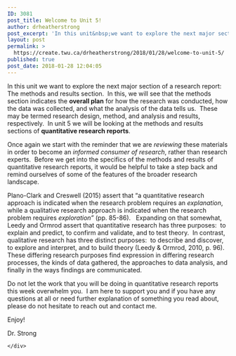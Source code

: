 ```yaml
---
ID: 3081
post_title: Welcome to Unit 5!
author: drheatherstrong
post_excerpt: 'In this unit&nbsp;we want to explore the next major section of a research report:&nbsp; The methods and results section.&nbsp; In this, we will see that the methods section indicates the overall plan for how the research was conducted, how the data was collected, and what the analysis of the data tells us.&nbsp; These may be [&hellip;]'
layout: post
permalink: >
  https://create.twu.ca/drheatherstrong/2018/01/28/welcome-to-unit-5/
published: true
post_date: 2018-01-28 12:04:05
---
```

In this unit we want to explore the next major section of a research report:  The methods and results section.  In this, we will see that the methods section indicates the <strong>overall plan</strong> for how the research was conducted, how the data was collected, and what the analysis of the data tells us.  These may be termed research design, method, and analysis and results, respectively.  In unit 5 we will be looking at the methods and results sections of <strong>quantitative research reports</strong>.

Once again we start with the reminder that we are <i>reviewing</i> these materials in order to become an <em>informed consumer of research</em>, rather than research experts.  Before we get into the specifics of the methods and results of quantitative research reports, it would be helpful to take a step back and remind ourselves of some of the features of the broader research landscape.

Plano-Clark and Creswell (2015) assert that &#8220;a quantitative research approach is indicated when the research problem requires an <i>explanation</i>, while a qualitative research approach is indicated when the research problem requires <i>exploration&#8221;</i> (pp. 85-86).   Expanding on that somewhat, Leedy and Ormrod assert that quantitative research has three purposes:  to explain and predict, to confirm and validate, and to test theory.  In contrast, qualitative research has three distinct purposes:  to describe and discover, to explore and interpret, and to build theory (Leedy &amp; Ormrod, 2010, p. 96).  These differing research purposes find expression in differing research processes, the kinds of data gathered, the approaches to data analysis, and finally in the ways findings are communicated.

Do not let the work that you will be doing in quantitative research reports this week overwhelm you.  I am here to support you and if you have any questions at all or need further explanation of something you read about, please do not hesitate to reach out and contact me.

Enjoy!

Dr. Strong

<div id="themify_builder_content-98" data-postid="98" class="themify_builder_content themify_builder_content-98 themify_builder">

    </div>

<!-- /themify_builder_content -->